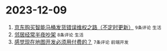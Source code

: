 # 2023-12-09

1. [京东购买智能马桶发货错误维权之路（不定时更新）](https://www.v2ex.com/t/998889) `9条评论` `生活`
1. [邻居经常半夜吵架](https://www.v2ex.com/t/998879) `8条评论` `生活`
1. [感觉现在地图开发必须用付费的？](https://www.v2ex.com/t/998882) `7条评论` `前端开发`
